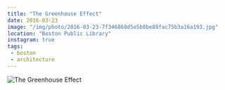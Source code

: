 ```yaml
---
title: "The Greenhouse Effect"
date: 2016-03-23
image: "/img/photo/2016-03-23-7f346868d5e5b8be89fac75b3a16a193.jpg"
location: "Boston Public Library"
instagram: true
tags:
 - boston
 - architecture
---
```


![The Greenhouse Effect](/img/photo/2016-03-23-7f346868d5e5b8be89fac75b3a16a193.jpg)
